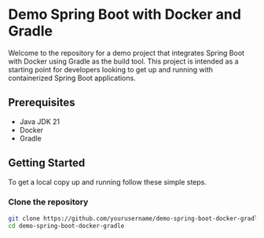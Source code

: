 # Demo Spring Boot with Docker and Gradle

Welcome to the repository for a demo project that integrates Spring Boot with Docker using Gradle as the build tool. 
This project is intended as a starting point for developers looking to get up and running with containerized Spring Boot applications.


## Prerequisites

- Java JDK 21
- Docker
- Gradle

## Getting Started

To get a local copy up and running follow these simple steps.

### Clone the repository

```bash
git clone https://github.com/yourusername/demo-spring-boot-docker-gradle.git
cd demo-spring-boot-docker-gradle
